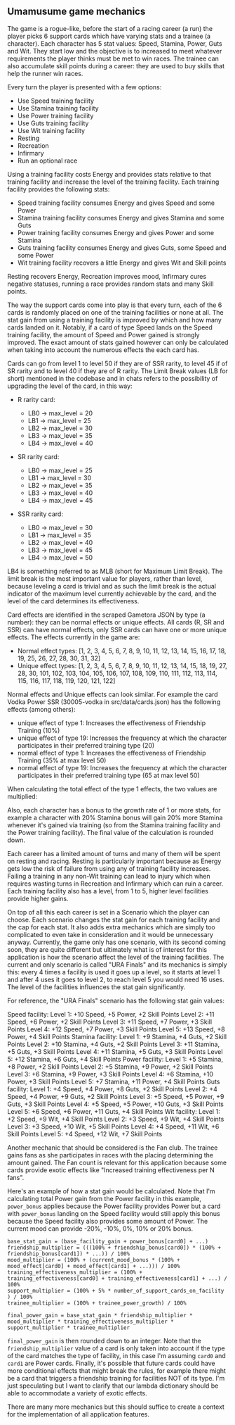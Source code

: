 ## Umamusume game mechanics

The game is a rogue-like, before the start of a racing career (a run) the player picks 6 support cards which have varying stats and a trainee (a character). Each character has 5 stat values: Speed, Stamina, Power, Guts and Wit. They start low and the objective is to increased to meet whatever requirements the player thinks must be met to win races. The trainee can also accumulate skill points during a career: they are used to buy skills that help the runner win races.

Every turn the player is presented with a few options:
- Use Speed training facility
- Use Stamina training facility
- Use Power training facility
- Use Guts training facility
- Use Wit training facility
- Resting
- Recreation
- Infirmary
- Run an optional race

Using a training facility costs Energy and provides stats relative to that training facility and increase the level of the training facility. Each training facility provides the following stats:
- Speed training facility consumes Energy and gives Speed and some Power
- Stamina training facility consumes Energy and gives Stamina and some Guts
- Power training facility consumes Energy and gives Power and some Stamina
- Guts training facility consumes Energy and gives Guts, some Speed and some Power
- Wit training facility recovers a little Energy and gives Wit and Skill points

Resting recovers Energy, Recreation improves mood, Infirmary cures negative statuses, running a race provides random stats and many Skill points.

The way the support cards come into play is that every turn, each of the 6 cards is randomly placed on one of the training facilities or none at all. The stat gain from using a training facility is improved by which and how many cards landed on it. Notably, if a card of type Speed lands on the Speed training facility, the amount of Speed and Power gained is strongly improved. The exact amount of stats gained however can only be calculated when taking into account the numerous effects the each card has.

Cards can go from level 1 to level 50 if they are of SSR rarity, to level 45 if of SR rarity and to level 40 if they are of R rarity. The Limit Break values (LB for short) mentioned in the codebase and in chats refers to the possibility of upgrading the level of the card, in this way:

- R rarity card:
  - LB0 -> max_level = 20
  - LB1 -> max_level = 25
  - LB2 -> max_level = 30
  - LB3 -> max_level = 35
  - LB4 -> max_level = 40

- SR rarity card:
  - LB0 -> max_level = 25
  - LB1 -> max_level = 30
  - LB2 -> max_level = 35
  - LB3 -> max_level = 40
  - LB4 -> max_level = 45

- SSR rarity card:
  - LB0 -> max_level = 30
  - LB1 -> max_level = 35
  - LB2 -> max_level = 40
  - LB3 -> max_level = 45
  - LB4 -> max_level = 50
  
LB4 is something referred to as MLB (short for Maximum Limit Break). The limit break is the most important value for players, rather than level, because leveling a card is trivial and as such the limit break is the actual indicator of the maximum level currently achievable by the card, and the level of the card determines its effectiveness.

Card effects are identified in the scraped Gametora JSON by type (a number): they can be normal effects or unique effects. All cards (R, SR and SSR) can have normal effects, only SSR cards can have one or more unique effects. The effects currently in the game are:
- Normal effect types: [1, 2, 3, 4, 5, 6, 7, 8, 9, 10, 11, 12, 13, 14, 15, 16, 17, 18, 19, 25, 26, 27, 28, 30, 31, 32]
- Unique effect types: [1, 2, 3, 4, 5, 6, 7, 8, 9, 10, 11, 12, 13, 14, 15, 18, 19, 27, 28, 30, 101, 102, 103, 104, 105, 106, 107, 108, 109, 110, 111, 112, 113, 114, 115, 116, 117, 118, 119, 120, 121, 122]

Normal effects and Unique effects can look similar. For example the card Vodka Power SSR (30005-vodka in src/data/cards.json) has the following effects (among others):
- unique effect of type 1: Increases the effectiveness of Friendship Training (10%)
- unique effect of type 19: Increases the frequency at which the character participates in their preferred training type (20)
- normal effect of type 1: Increases the effectiveness of Friendship Training (35% at max level 50)
- normal effect of type 19: Increases the frequency at which the character participates in their preferred training type (65 at max level 50)

When calculating the total effect of the type 1 effects, the two values are multiplied: 

Also, each character has a bonus to the growth rate of 1 or more stats, for example a character with 20% Stamina bonus will gain 20% more Stamina whenever it's gained via training (so from the Stamina training facility and the Power training facility). The final value of the calculation is rounded down.

Each career has a limited amount of turns and many of them will be spent on resting and racing. Resting is particularly important because as Energy gets low the risk of failure from using any of training facility increases. Failing a training in any non-Wit training can lead to injury which when requires wasting turns in Recreation and Infirmary which can ruin a career. Each training facility also has a level, from 1 to 5, higher level facilities provide higher gains.

On top of all this each career is set in a Scenario which the player can choose. Each scenario changes the stat gain for each training facility and the cap for each stat. It also adds extra mechanics which are simply too complicated to even take in consideration and it would be unnecessary anyway. Currently, the game only has one scenario, with its second coming soon, they are quite different but ultimately what is of interest for this application is how the scenario affect the level of the training facilities. The current and only scenario is called "URA Finals" and its mechanics is simply this: every 4 times a facility is used it goes up a level, so it starts at level 1 and after 4 uses it goes to level 2, to reach level 5 you would need 16 uses. The level of the facilities influences the stat gain significantly.

For reference, the "URA Finals" scenario has the following stat gain values:

Speed facility:
    Level 1: +10 Speed, +5 Power, +2 Skill Points
    Level 2: +11 Speed, +6 Power, +2 Skill Points
    Level 3: +11 Speed, +7 Power, +3 Skill Points
    Level 4: +12 Speed, +7 Power, +3 Skill Points
    Level 5: +13 Speed, +8 Power, +4 Skill Points
Stamina facility:
    Level 1: +9 Stamina, +4 Guts, +2 Skill Points
    Level 2: +10 Stamina, +4 Guts, +2 Skill Points
    Level 3: +11 Stamina, +5 Guts, +3 Skill Points
    Level 4: +11 Stamina, +5 Guts, +3 Skill Points
    Level 5: +12 Stamina, +6 Guts, +4 Skill Points
Power facility:
    Level 1: +5 Stamina, +8 Power, +2 Skill Points
    Level 2: +5 Stamina, +9 Power, +2 Skill Points
    Level 3: +6 Stamina, +9 Power, +3 Skill Points
    Level 4: +6 Stamina, +10 Power, +3 Skill Points
    Level 5: +7 Stamina, +11 Power, +4 Skill Points
Guts facility:
    Level 1: +4 Speed, +4 Power, +8 Guts, +2 Skill Points
    Level 2: +4 Speed, +4 Power, +9 Guts, +2 Skill Points
    Level 3: +5 Speed, +5 Power, +9 Guts, +3 Skill Points
    Level 4: +5 Speed, +5 Power, +10 Guts, +3 Skill Points
    Level 5: +6 Speed, +6 Power, +11 Guts, +4 Skill Points
Wit facility:
    Level 1: +2 Speed, +9 Wit, +4 Skill Points
    Level 2: +3 Speed, +9 Wit, +4 Skill Points
    Level 3: +3 Speed, +10 Wit, +5 Skill Points
    Level 4: +4 Speed, +11 Wit, +6 Skill Points
    Level 5: +4 Speed, +12 Wit, +7 Skill Points

Another mechanic that should be considered is the Fan club. The trainee gains fans as she participates in races with the placing determining the amount gained. The Fan count is relevant for this application because some cards provide exotic effects like "Increased training effectiveness per N fans".

Here's an example of how a stat gain would be calculated. Note that I'm calculating total Power gain from the Power facility in this example, `power_bonus` applies because the Power facility provides Power but a card with `power_bonus` landing on the Speed facility would still apply this bonus because the Speed facility also provides some amount of Power. The current mood can provide -20%, -10%, 0%, 10% or 20% bonus.
```
base_stat_gain = (base_facility_gain + power_bonus[card0] + ...)
friendship_multiplier = (((100% + friendship_bonus[card0]) * (100% + friendship_bonus[card1]) * ...)) / 100%
mood_multiplier = (100% + (current_mood_bonus * (100% + mood_effect[card0] + mood_effect[card1] + ...))) / 100%
training_effectiveness_multiplier = (100% + training_effectiveness[card0] + training_effectiveness[card1] + ...) / 100%
support_multiplier = (100% + 5% * number_of_support_cards_on_facility ) / 100%
trainee_multiplier = (100% + trainee_power_growth) / 100%

final_power_gain = base_stat_gain * friendship_multiplier * mood_multiplier * training_effectiveness_multiplier * support_multiplier * trainee_multiplier
```

`final_power_gain` is then rounded down to an integer. Note that the `friendship_multiplier` value of a card is only taken into account if the type of the card matches the type of facility, in this case I'm assuming `card0` and `card1` are Power cards.
Finally, it's possible that future cards could have more conditional effects that might break the rules, for example there might be a card that triggers a friendship training for facilities NOT of its type. I'm just speculating but I want to clarify that our lambda dictionary should be able to accommodate a variety of exotic effects.

There are many more mechanics but this should suffice to create a context for the implementation of all application features.
